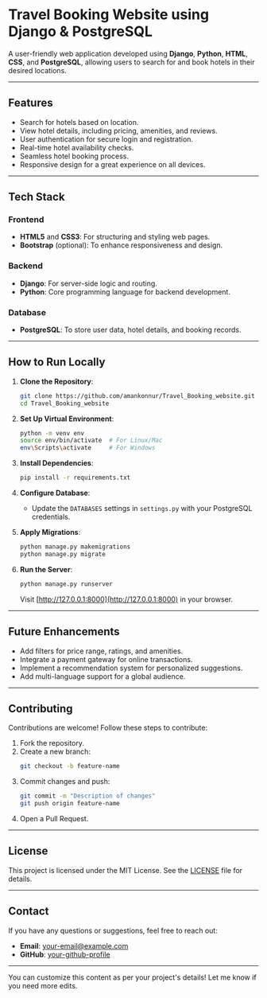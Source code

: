 # **Travel Booking Website using Django & PostgreSQL**

A user-friendly web application developed using **Django**, **Python**, **HTML**, **CSS**, and **PostgreSQL**, allowing users to search for and book hotels in their desired locations.

---

## **Features**
- Search for hotels based on location.
- View hotel details, including pricing, amenities, and reviews.
- User authentication for secure login and registration.
- Real-time hotel availability checks.
- Seamless hotel booking process.
- Responsive design for a great experience on all devices.

---

## **Tech Stack**
### **Frontend**
- **HTML5** and **CSS3**: For structuring and styling web pages.
- **Bootstrap** (optional): To enhance responsiveness and design.

### **Backend**
- **Django**: For server-side logic and routing.
- **Python**: Core programming language for backend development.

### **Database**
- **PostgreSQL**: To store user data, hotel details, and booking records.

---

## **How to Run Locally**
1. **Clone the Repository**:
   ```bash
   git clone https://github.com/amankonnur/Travel_Booking_website.git
   cd Travel_Booking_website
   ```

2. **Set Up Virtual Environment**:
   ```bash
   python -m venv env
   source env/bin/activate  # For Linux/Mac
   env\Scripts\activate     # For Windows
   ```

3. **Install Dependencies**:
   ```bash
   pip install -r requirements.txt
   ```

4. **Configure Database**:
   - Update the `DATABASES` settings in `settings.py` with your PostgreSQL credentials.

5. **Apply Migrations**:
   ```bash
   python manage.py makemigrations
   python manage.py migrate
   ```

6. **Run the Server**:
   ```bash
   python manage.py runserver
   ```
   Visit [http://127.0.0.1:8000](http://127.0.0.1:8000) in your browser.

---

## **Future Enhancements**
- Add filters for price range, ratings, and amenities.
- Integrate a payment gateway for online transactions.
- Implement a recommendation system for personalized suggestions.
- Add multi-language support for a global audience.

---

## **Contributing**
Contributions are welcome! Follow these steps to contribute:
1. Fork the repository.
2. Create a new branch:
   ```bash
   git checkout -b feature-name
   ```
3. Commit changes and push:
   ```bash
   git commit -m "Description of changes"
   git push origin feature-name
   ```
4. Open a Pull Request.

---

## **License**
This project is licensed under the MIT License. See the [LICENSE](LICENSE) file for details.

---

## **Contact**
If you have any questions or suggestions, feel free to reach out:
- **Email**: [your-email@example.com](mailto:amankonnur07@gmail.com)
- **GitHub**: [your-github-profile](https://github.com/amankonnur)

---

You can customize this content as per your project's details! Let me know if you need more edits.
